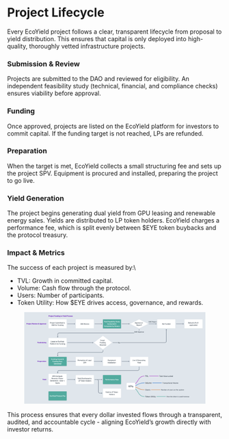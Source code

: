 # Project Lifecycle

Every EcoYield project follows a clear, transparent lifecycle from proposal to yield distribution. This ensures that capital is only deployed into high-quality, thoroughly vetted infrastructure projects.

### Submission & Review

Projects are submitted to the DAO and reviewed for eligibility. An independent feasibility study (technical, financial, and compliance checks) ensures viability before approval.

### Funding

Once approved, projects are listed on the EcoYield platform for investors to commit capital. If the funding target is not reached, LPs are refunded.

### Preparation

When the target is met, EcoYield collects a small structuring fee and sets up the project SPV. Equipment is procured and installed, preparing the project to go live.

### Yield Generation

The project begins generating dual yield from GPU leasing and renewable energy sales. Yields are distributed to LP token holders. EcoYield charges a performance fee, which is split evenly between $EYE token buybacks and the protocol treasury.

### Impact & Metrics

The success of each project is measured by:\


* TVL: Growth in committed capital.
* Volume: Cash flow through the protocol.
* Users: Number of participants.
* Token Utility: How $EYE drives access, governance, and rewards.



<figure><img src="../.gitbook/assets/Screenshot 2025-09-06 at 00.36.14.png" alt=""><figcaption></figcaption></figure>

This process ensures that every dollar invested flows through a transparent, audited, and accountable cycle - aligning EcoYield’s growth directly with investor returns.

